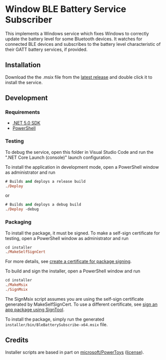 # Window BLE Battery Service Subscriber

This implements a Windows service which fixes Windows to correctly update the battery level for some Bluetooth devices. It watches for connected BLE devices and subscribes to the battery level characteristic of their GATT battery services, if provided.

## Installation

Download the the .msix file from the [latest release](https://github.com/joelspadin/BleBatterySubscribe/releases) and double click it to install the service.

## Development

### Requirements

* [.NET 5.0 SDK](https://dotnet.microsoft.com/en-us/download/dotnet/5.0)
* [PowerShell](https://aka.ms/powershell-release?tag=stable)

### Testing

To debug the service, open this folder in Visual Studio Code and run the ".NET Core Launch (console)" launch configuration.

To install the application in development mode, open a PowerShell window as administrator and run

```ps
# Builds and deploys a release build
./Deploy
```
or
```ps
# Builds and deploys a debug build
./Deploy -debug
```

### Packaging

To install the package, it must be signed. To make a self-sign certificate for testing, open a PowerShell window as administrator and run

```ps
cd installer
./MakeSelfSignCert
```

For more details, see [create a certificate for package signing](https://docs.microsoft.com/en-us/windows/msix/package/create-certificate-package-signing).

To build and sign the installer, open a PowerShell window and run

```ps
cd installer
./MakeMsix
./SignMsix
```

The SignMsix script assumes you are using the self-sign certificate generated by MakeSelfSignCert. To use a different certificate, see [sign an app package using SignTool](https://docs.microsoft.com/en-us/windows/msix/package/sign-app-package-using-signtool).

To install the package, simply run the generated `installer/bin/BleBatterySubscribe-x64.msix` file.

## Credits

Installer scripts are based in part on [microsoft/PowerToys](https://github.com/microsoft/PowerToys) ([license](https://github.com/microsoft/PowerToys/blob/main/LICENSE)).
